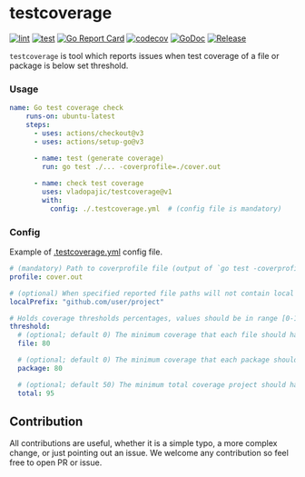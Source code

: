 # testcoverage

[![lint](https://github.com/vladopajic/testcoverage/actions/workflows/lint.yml/badge.svg?branch=main)](https://github.com/vladopajic/testcoverage/actions/workflows/lint.yml)
[![test](https://github.com/vladopajic/testcoverage/actions/workflows/test.yml/badge.svg?branch=main)](https://github.com/vladopajic/testcoverage/actions/workflows/test.yml)
[![Go Report Card](https://goreportcard.com/badge/github.com/vladopajic/testcoverage?cache=v1)](https://goreportcard.com/report/github.com/vladopajic/testcoverage)
[![codecov](https://codecov.io/gh/vladopajic/testcoverage/branch/main/graph/badge.svg?token=WYCKb1MLgl)](https://codecov.io/gh/vladopajic/testcoverage)
[![GoDoc](https://godoc.org/github.com/vladopajic/testcoverage?status.svg)](https://godoc.org/github.com/vladopajic/testcoverage)
[![Release](https://img.shields.io/github/release/vladopajic/testcoverage.svg?style=flat-square)](https://github.com/vladopajic/testcoverage/releases/latest)


`testcoverage` is tool which reports issues when test coverage of a file or package is below set threshold.

### Usage

```yml
name: Go test coverage check
    runs-on: ubuntu-latest
    steps:
      - uses: actions/checkout@v3
      - uses: actions/setup-go@v3
      
      - name: test (generate coverage)
        run: go test ./... -coverprofile=./cover.out

      - name: check test coverage
        uses: vladopajic/testcoverage@v1
        with:
          config: ./.testcoverage.yml  # (config file is mandatory)
```

### Config
Example of [.testcoverage.yml](./.testcoverage.example.yml) config file.

```yml
# (mandatory) Path to coverprofile file (output of `go test -coverprofile` command)
profile: cover.out

# (optional) When specified reported file paths will not contain local prefix in the output
localPrefix: "github.com/user/project"

# Holds coverage thresholds percentages, values should be in range [0-100]
threshold:
  # (optional; default 0) The minimum coverage that each file should have
  file: 80

  # (optional; default 0) The minimum coverage that each package should have
  package: 80

  # (optional; default 50) The minimum total coverage project should have
  total: 95
```

## Contribution

All contributions are useful, whether it is a simple typo, a more complex change, or just pointing out an issue. We welcome any contribution so feel free to open PR or issue. 
